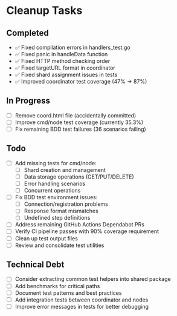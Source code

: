 # Cleanup Tasks

## Completed
- ✅ Fixed compilation errors in handlers_test.go
- ✅ Fixed panic in handleData function
- ✅ Fixed HTTP method checking order
- ✅ Fixed targetURL format in coordinator
- ✅ Fixed shard assignment issues in tests
- ✅ Improved coordinator test coverage (47% -> 87%)

## In Progress
- [ ] Remove coord.html file (accidentally committed)
- [ ] Improve cmd/node test coverage (currently 35.3%)
- [ ] Fix remaining BDD test failures (36 scenarios failing)

## Todo
- [ ] Add missing tests for cmd/node:
  - [ ] Shard creation and management
  - [ ] Data storage operations (GET/PUT/DELETE)
  - [ ] Error handling scenarios
  - [ ] Concurrent operations
- [ ] Fix BDD test environment issues:
  - [ ] Connection/registration problems
  - [ ] Response format mismatches
  - [ ] Undefined step definitions
- [ ] Address remaining GitHub Actions Dependabot PRs
- [ ] Verify CI pipeline passes with 90% coverage requirement
- [ ] Clean up test output files
- [ ] Review and consolidate test utilities

## Technical Debt
- [ ] Consider extracting common test helpers into shared package
- [ ] Add benchmarks for critical paths
- [ ] Document test patterns and best practices
- [ ] Add integration tests between coordinator and nodes
- [ ] Improve error messages in tests for better debugging